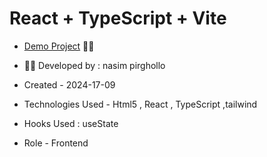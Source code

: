 # React + TypeScript + Vite

- [Demo Project](https://portfolio-project-blond-seven.vercel.app/) 👩‍💻



- 👩‍🎓 Developed by : nasim pirghollo

- Created - 2024-17-09

- Technologies Used - Html5 , React , TypeScript ,tailwind 

- Hooks Used : useState 

- Role - Frontend

